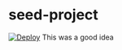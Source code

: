 # seed-project
[![Deploy](https://www.herokucdn.com/deploy/button.svg)](https://heroku.com/deploy)
This was a good idea

